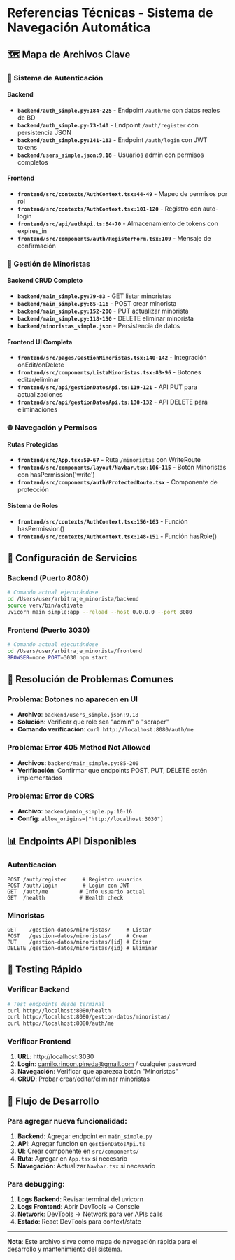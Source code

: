 # Referencias Técnicas - Sistema de Navegación Automática

## 🗺️ Mapa de Archivos Clave

### 🔐 Sistema de Autenticación

#### Backend
- **`backend/auth_simple.py:184-225`** - Endpoint `/auth/me` con datos reales de BD
- **`backend/auth_simple.py:73-140`** - Endpoint `/auth/register` con persistencia JSON
- **`backend/auth_simple.py:141-183`** - Endpoint `/auth/login` con JWT tokens
- **`backend/users_simple.json:9,18`** - Usuarios admin con permisos completos

#### Frontend
- **`frontend/src/contexts/AuthContext.tsx:44-49`** - Mapeo de permisos por rol
- **`frontend/src/contexts/AuthContext.tsx:101-120`** - Registro con auto-login
- **`frontend/src/api/authApi.ts:64-70`** - Almacenamiento de tokens con expires_in
- **`frontend/src/components/auth/RegisterForm.tsx:109`** - Mensaje de confirmación

### 🏪 Gestión de Minoristas

#### Backend CRUD Completo
- **`backend/main_simple.py:79-83`** - GET listar minoristas
- **`backend/main_simple.py:85-116`** - POST crear minorista
- **`backend/main_simple.py:152-200`** - PUT actualizar minorista
- **`backend/main_simple.py:118-150`** - DELETE eliminar minorista
- **`backend/minoristas_simple.json`** - Persistencia de datos

#### Frontend UI Completa
- **`frontend/src/pages/GestionMinoristas.tsx:140-142`** - Integración onEdit/onDelete
- **`frontend/src/components/ListaMinoristas.tsx:83-96`** - Botones editar/eliminar
- **`frontend/src/api/gestionDatosApi.ts:119-121`** - API PUT para actualizaciones
- **`frontend/src/api/gestionDatosApi.ts:130-132`** - API DELETE para eliminaciones

### 🌐 Navegación y Permisos

#### Rutas Protegidas
- **`frontend/src/App.tsx:59-67`** - Ruta `/minoristas` con WriteRoute
- **`frontend/src/components/layout/Navbar.tsx:106-115`** - Botón Minoristas con hasPermission('write')
- **`frontend/src/components/auth/ProtectedRoute.tsx`** - Componente de protección

#### Sistema de Roles
- **`frontend/src/contexts/AuthContext.tsx:156-163`** - Función hasPermission()
- **`frontend/src/contexts/AuthContext.tsx:148-151`** - Función hasRole()

## 🔧 Configuración de Servicios

### Backend (Puerto 8080)
```bash
# Comando actual ejecutándose
cd /Users/user/arbitraje_minorista/backend
source venv/bin/activate
uvicorn main_simple:app --reload --host 0.0.0.0 --port 8080
```

### Frontend (Puerto 3030)
```bash
# Comando actual ejecutándose
cd /Users/user/arbitraje_minorista/frontend
BROWSER=none PORT=3030 npm start
```

## 🐛 Resolución de Problemas Comunes

### Problema: Botones no aparecen en UI
- **Archivo**: `backend/users_simple.json:9,18`
- **Solución**: Verificar que role sea "admin" o "scraper"
- **Comando verificación**: `curl http://localhost:8080/auth/me`

### Problema: Error 405 Method Not Allowed
- **Archivos**: `backend/main_simple.py:85-200`
- **Verificación**: Confirmar que endpoints POST, PUT, DELETE estén implementados

### Problema: Error de CORS
- **Archivo**: `backend/main_simple.py:10-16`
- **Config**: `allow_origins=["http://localhost:3030"]`

## 📊 Endpoints API Disponibles

### Autenticación
```
POST /auth/register     # Registro usuarios
POST /auth/login        # Login con JWT
GET  /auth/me          # Info usuario actual
GET  /health           # Health check
```

### Minoristas
```
GET    /gestion-datos/minoristas/     # Listar
POST   /gestion-datos/minoristas/     # Crear
PUT    /gestion-datos/minoristas/{id} # Editar
DELETE /gestion-datos/minoristas/{id} # Eliminar
```

## 🎯 Testing Rápido

### Verificar Backend
```bash
# Test endpoints desde terminal
curl http://localhost:8080/health
curl http://localhost:8080/gestion-datos/minoristas/
curl http://localhost:8080/auth/me
```

### Verificar Frontend
1. **URL**: http://localhost:3030
2. **Login**: camilo.rincon.pineda@gmail.com / cualquier password
3. **Navegación**: Verificar que aparezca botón "Minoristas"
4. **CRUD**: Probar crear/editar/eliminar minoristas

## 🔄 Flujo de Desarrollo

### Para agregar nueva funcionalidad:
1. **Backend**: Agregar endpoint en `main_simple.py`
2. **API**: Agregar función en `gestionDatosApi.ts`
3. **UI**: Crear componente en `src/components/`
4. **Ruta**: Agregar en `App.tsx` si necesario
5. **Navegación**: Actualizar `Navbar.tsx` si necesario

### Para debugging:
1. **Logs Backend**: Revisar terminal del uvicorn
2. **Logs Frontend**: Abrir DevTools → Console
3. **Network**: DevTools → Network para ver APIs calls
4. **Estado**: React DevTools para context/state

---

**Nota**: Este archivo sirve como mapa de navegación rápida para el desarrollo y mantenimiento del sistema.